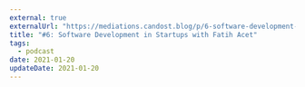```yaml
---
external: true
externalUrl: "https://mediations.candost.blog/p/6-software-development-in-startups"
title: "#6: Software Development in Startups with Fatih Acet"
tags:
  - podcast
date: 2021-01-20
updateDate: 2021-01-20
---
```

